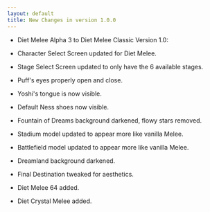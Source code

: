 ```yaml
---
layout: default
title: New Changes in version 1.0.0
---
```


- Diet Melee Alpha 3 to Diet Melee Classic Version 1.0:
- Character Select Screen updated for Diet Melee.
- Stage Select Screen updated to only have the 6 available stages.
- Puff's eyes properly open and close.
- Yoshi's tongue is now visible.
- Default Ness shoes now visible.


- Fountain of Dreams background darkened, flowy stars removed.
- Stadium model updated to appear more like vanilla Melee.
- Battlefield model updated to appear more like vanilla Melee.
- Dreamland background darkened.
- Final Destination tweaked for aesthetics.


- Diet Melee 64 added.
- Diet Crystal Melee added.
